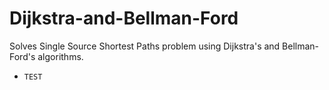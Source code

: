 # Dijkstra-and-Bellman-Ford
Solves Single Source Shortest Paths problem using Dijkstra's and Bellman-Ford's algorithms.

* `TEST`

